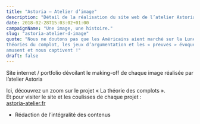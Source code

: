 ```yaml
---
title: "Astoria – Atelier d’image"
description: "Détail de la réalisation du site web de l’atelier Astoria"
date: 2018-02-28T15:03:02+01:00
campaignName: "Une image, une histoire."
slug: "astoria-atelier-d-image"
quote: "Nous ne doutons pas que les Américains aient marché sur la Lune. Mais les
théories du complot, les jeux d’argumentation et les « preuves » évoquées nous
amusent et nous captivent !"
draft: false
---
```


Site internet / portfolio dévoilant le making-off de chaque image réalisée par l’atelier
Astoria

Ici, découvrez un zoom sur le projet « La théorie des complots ».  
Et pour visiter le site et les coulisses de chaque projet :  
[astoria-atelier.fr](http://astoria-atelier.fr/)

- Rédaction de l’intégralité des contenus
